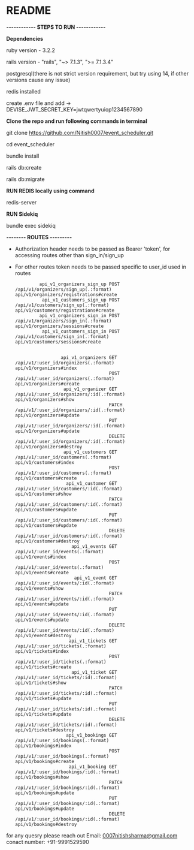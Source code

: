# README

****------------ STEPS TO RUN ------------****

**Dependencies**

ruby version - 3.2.2

rails version - "rails", "~> 7.1.3", ">= 7.1.3.4"

postgresql(there is not strict version requirement, but try using 14, if other versions cause any issue)

redis installed

create .env file and add -> DEVISE_JWT_SECRET_KEY=jwtqwertyuiop1234567890


**Clone the repo and run following commands in terminal** 

git clone https://github.com/Nitish0007/event_scheduler.git

cd event_scheduler


bundle install

rails db:create

rails db:migrate

**RUN REDIS locally using command**

redis-server

**RUN Sidekiq**

bundle exec sidekiq


**-------- ROUTES ---------**
- Authorization header needs to be passed as Bearer 'token', for accessing routes other than sign_in/sign_up

- For other routes token needs to be passed specific to user_id used in routes 

               api_v1_organizers_sign_up POST   /api/v1/organizers/sign_up(.:format)                                                              api/v1/organizers/registrations#create
                api_v1_customers_sign_up POST   /api/v1/customers/sign_up(.:format)                                                               api/v1/customers/registrations#create
               api_v1_organizers_sign_in POST   /api/v1/organizers/sign_in(.:format)                                                              api/v1/organizers/sessions#create
                api_v1_customers_sign_in POST   /api/v1/customers/sign_in(.:format)                                                               api/v1/customers/sessions#create


                       api_v1_organizers GET    /api/v1/:user_id/organizers(.:format)                                                             api/v1/organizers#index
                                         POST   /api/v1/:user_id/organizers(.:format)                                                             api/v1/organizers#create
                        api_v1_organizer GET    /api/v1/:user_id/organizers/:id(.:format)                                                         api/v1/organizers#show
                                         PATCH  /api/v1/:user_id/organizers/:id(.:format)                                                         api/v1/organizers#update
                                         PUT    /api/v1/:user_id/organizers/:id(.:format)                                                         api/v1/organizers#update
                                         DELETE /api/v1/:user_id/organizers/:id(.:format)                                                         api/v1/organizers#destroy
                        api_v1_customers GET    /api/v1/:user_id/customers(.:format)                                                              api/v1/customers#index
                                         POST   /api/v1/:user_id/customers(.:format)                                                              api/v1/customers#create
                         api_v1_customer GET    /api/v1/:user_id/customers/:id(.:format)                                                          api/v1/customers#show
                                         PATCH  /api/v1/:user_id/customers/:id(.:format)                                                          api/v1/customers#update
                                         PUT    /api/v1/:user_id/customers/:id(.:format)                                                          api/v1/customers#update
                                         DELETE /api/v1/:user_id/customers/:id(.:format)                                                          api/v1/customers#destroy
                           api_v1_events GET    /api/v1/:user_id/events(.:format)                                                                 api/v1/events#index
                                         POST   /api/v1/:user_id/events(.:format)                                                                 api/v1/events#create
                            api_v1_event GET    /api/v1/:user_id/events/:id(.:format)                                                             api/v1/events#show
                                         PATCH  /api/v1/:user_id/events/:id(.:format)                                                             api/v1/events#update
                                         PUT    /api/v1/:user_id/events/:id(.:format)                                                             api/v1/events#update
                                         DELETE /api/v1/:user_id/events/:id(.:format)                                                             api/v1/events#destroy
                          api_v1_tickets GET    /api/v1/:user_id/tickets(.:format)                                                                api/v1/tickets#index
                                         POST   /api/v1/:user_id/tickets(.:format)                                                                api/v1/tickets#create
                           api_v1_ticket GET    /api/v1/:user_id/tickets/:id(.:format)                                                            api/v1/tickets#show
                                         PATCH  /api/v1/:user_id/tickets/:id(.:format)                                                            api/v1/tickets#update
                                         PUT    /api/v1/:user_id/tickets/:id(.:format)                                                            api/v1/tickets#update
                                         DELETE /api/v1/:user_id/tickets/:id(.:format)                                                            api/v1/tickets#destroy
                         api_v1_bookings GET    /api/v1/:user_id/bookings(.:format)                                                               api/v1/bookings#index
                                         POST   /api/v1/:user_id/bookings(.:format)                                                               api/v1/bookings#create
                          api_v1_booking GET    /api/v1/:user_id/bookings/:id(.:format)                                                           api/v1/bookings#show
                                         PATCH  /api/v1/:user_id/bookings/:id(.:format)                                                           api/v1/bookings#update
                                         PUT    /api/v1/:user_id/bookings/:id(.:format)                                                           api/v1/bookings#update
                                         DELETE /api/v1/:user_id/bookings/:id(.:format)                                                           api/v1/bookings#destroy

for any quesry please reach out
Email: 0007nitishsharma@gmail.com
conact number: +91-9991529590



